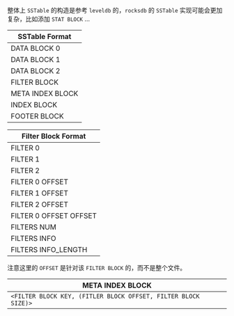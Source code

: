 整体上 `SSTable` 的构造是参考 `leveldb` 的，`rocksdb` 的 `SSTable` 实现可能会更加复杂，比如添加 `STAT BLOCK` ...

| SSTable Format   |
| ---------------- |
| DATA BLOCK 0     |
| DATA BLOCK 1     |
| DATA BLOCK 2     |
| FILTER BLOCK     |
| META INDEX BLOCK |
| INDEX BLOCK      |
| FOOTER BLOCK     |


| Filter Block Format    |
| ---------------------- |
| FILTER 0               |
| FILTER 1               |
| FILTER 2               |
| FILTER 0 OFFSET        |
| FILTER 1 OFFSET        |
| FILTER 2 OFFSET        |
| FILTER 0 OFFSET OFFSET |
| FILTERS NUM            |
| FILTERS INFO           |
| FILTERS INFO_LENGTH    |


注意这里的 `OFFSET` 是针对该 `FILTER BLOCK` 的，而不是整个文件。


| META INDEX BLOCK                                               |
| -------------------------------------------------------------- |
| `<FILTER BLOCK KEY, (FITLER BLOCK OFFSET, FILTER BLOCK SIZE)>` |
